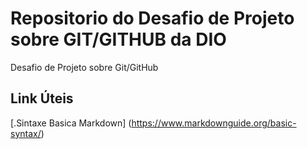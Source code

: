 # Repositorio do Desafio de Projeto sobre GIT/GITHUB da DIO
Desafio de Projeto sobre Git/GitHub

## Link Úteis 
[.Sintaxe Basica Markdown] (https://www.markdownguide.org/basic-syntax/)
